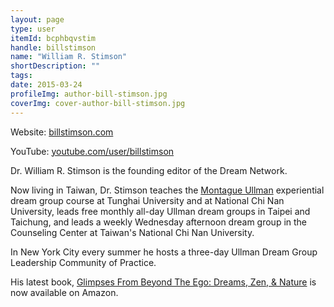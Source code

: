 ```yaml
---
layout: page
type: user
itemId: bcphbqvstim
handle: billstimson
name: "William R. Stimson"
shortDescription: ""
tags:
date: 2015-03-24
profileImg: author-bill-stimson.jpg
coverImg: cover-author-bill-stimson.jpg
---
```


Website: [billstimson.com](http://www.billstimson.com/)

YouTube: [youtube.com/user/billstimson](https://www.youtube.com/user/billstimson)

Dr. William R. Stimson is the founding editor of the Dream Network. 

Now living in Taiwan, Dr. Stimson teaches the [Montague Ullman](../@montagueullman) experiential dream group course at Tunghai University and at National Chi Nan University, leads free monthly all-day Ullman dream groups in Taipei and Taichung, and leads a weekly Wednesday afternoon dream group in the Counseling Center at Taiwan's National Chi Nan University.

In New York City every summer he hosts a three-day Ullman Dream Group Leadership Community of Practice.

His latest book, [Glimpses From Beyond The Ego: Dreams, Zen, & Nature](https://www.amazon.com/Glimpses-Beyond-Ego-Dreams-Nature/dp/B08F6RYH8W/ref=sr_1_1?dchild=1&qid=1602155108&refinements=p_27%3A+Ph.D.%5CcWilliam+R.+Stimson&s=books&sr=1-1&text=William+R.+Stimson%2C+Ph.D.) is now available on Amazon. 